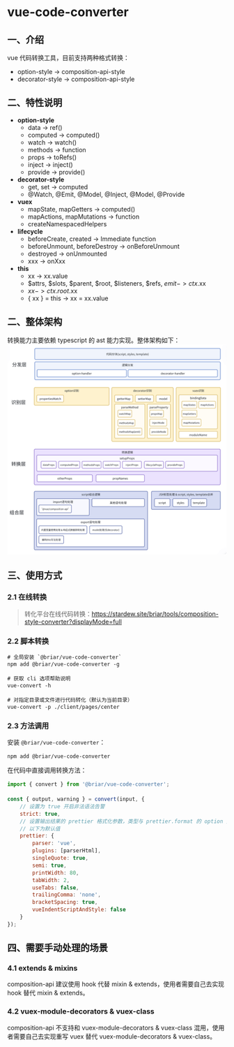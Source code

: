 # vue-code-converter

## 一、介绍

vue 代码转换工具，目前支持两种格式转换：

- option-style -> composition-api-style
- decorator-style -> composition-api-style

## 二、特性说明

- **option-style**
  - data -> ref()
  - computed -> computed()
  - watch -> watch()
  - methods -> function
  - props -> toRefs()
  - inject -> inject()
  - provide -> provide()
- **decorator-style**
  - get, set -> computed
  - @Watch, @Emit, @Model, @Inject, @Model, @Provide
- **vuex**
  - mapState, mapGetters -> computed()
  - mapActions, mapMutations -> function
  - createNamespacedHelpers
- **lifecycle**
  - beforeCreate, created -> Immediate function
  - beforeUnmount, beforeDestroy -> onBeforeUnmount
  - destroyed -> onUnmounted
  - xxx -> onXxx
- **this**
  - xx -> xx.value
  - $attrs, $slots, $parent, $root, $listeners, $refs, $emit -> ctx.$xx
  - $xx -> ctx.root.$xx
  - { xx } = this -> xx = xx.value

## 二、整体架构

转换能力主要依赖 typescript 的 ast 能力实现。整体架构如下： ![alt text](./assets/img/架构图.png)

## 三、使用方式

### 2.1 在线转换

> 转化平台在线代码转换：https://stardew.site/briar/tools/composition-style-converter?displayMode=full

### 2.2 脚本转换

```shell
# 全局安装 `@briar/vue-code-converter`
npm add @briar/vue-code-converter -g

# 获取 cli 选项帮助说明
vue-convert -h

# 对指定目录或文件进行代码转化（默认为当前目录）
vue-convert -p ./client/pages/center

```

### 2.3 方法调用

安装 `@briar/vue-code-converter`：

```shell
npm add @briar/vue-code-converter
```

在代码中直接调用转换方法：

```javascript
import { convert } from '@briar/vue-code-converter';

const { output, warning } = convert(input, {
	// 设置为 true 开启非法语法告警
	strict: true,
	// 设置输出结果的 prettier 格式化参数，类型与 prettier.format 的 option 类型一致（https://www.prettier.cn/docs/options.html）
	// 以下为默认值
	prettier: {
		parser: 'vue',
		plugins: [parserHtml],
		singleQuote: true,
		semi: true,
		printWidth: 80,
		tabWidth: 2,
		useTabs: false,
		trailingComma: 'none',
		bracketSpacing: true,
		vueIndentScriptAndStyle: false
	}
});
```

## 四、需要手动处理的场景

### 4.1 extends & mixins

composition-api 建议使用 hook 代替 mixin & extends，使用者需要自己去实现 hook 替代 mixin & extends。

### 4.2 vuex-module-decorators & vuex-class

composition-api 不支持和 vuex-module-decorators & vuex-class 混用，使用者需要自己去实现重写 vuex 替代 vuex-module-decorators & vuex-class。
